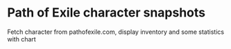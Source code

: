 # Path of Exile character snapshots

Fetch character from pathofexile.com, display inventory and some statistics with chart
